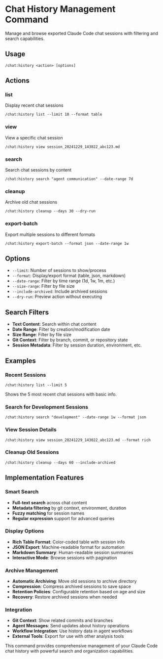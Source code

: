 # Chat History Management Command

Manage and browse exported Claude Code chat sessions with filtering and search capabilities.

## Usage
`/chat:history <action> [options]`

## Actions

### list
Display recent chat sessions
```
/chat:history list --limit 10 --format table
```

### view
View a specific chat session
```
/chat:history view session_20241229_143022_abc123.md
```

### search
Search chat sessions by content
```
/chat:history search "agent communication" --date-range 7d
```

### cleanup
Archive old chat sessions
```
/chat:history cleanup --days 30 --dry-run
```

### export-batch
Export multiple sessions to different formats
```
/chat:history export-batch --format json --date-range 1w
```

## Options
- `--limit`: Number of sessions to show/process
- `--format`: Display/export format (table, json, markdown)
- `--date-range`: Filter by time range (1d, 1w, 1m, etc.)
- `--size-range`: Filter by file size
- `--include-archived`: Include archived sessions
- `--dry-run`: Preview action without executing

## Search Filters
- **Text Content**: Search within chat content
- **Date Range**: Filter by creation/modification date
- **Size Range**: Filter by file size
- **Git Context**: Filter by branch, commit, or repository state
- **Session Metadata**: Filter by session duration, environment, etc.

## Examples

### Recent Sessions
```
/chat:history list --limit 5
```
Shows the 5 most recent chat sessions with basic info.

### Search for Development Sessions
```
/chat:history search "development" --date-range 1w --format json
```

### View Session Details
```
/chat:history view session_20241229_143022_abc123.md --format rich
```

### Cleanup Old Sessions
```
/chat:history cleanup --days 60 --include-archived
```

## Implementation Features

### Smart Search
- **Full-text search** across chat content
- **Metadata filtering** by git context, environment, duration
- **Fuzzy matching** for session names
- **Regular expression** support for advanced queries

### Display Options
- **Rich Table Format**: Color-coded table with session info
- **JSON Export**: Machine-readable format for automation
- **Markdown Summary**: Human-readable session summaries
- **Interactive Mode**: Browse sessions with pagination

### Archive Management
- **Automatic Archiving**: Move old sessions to archive directory
- **Compression**: Compress archived sessions to save space
- **Retention Policies**: Configurable retention based on age and size
- **Recovery**: Restore archived sessions when needed

### Integration
- **Git Context**: Show related commits and branches
- **Agent Messages**: Send updates about history operations
- **Workflow Integration**: Use history data in agent workflows
- **External Tools**: Export for use with other analysis tools

This command provides comprehensive management of your Claude Code chat history with powerful search and organization capabilities.